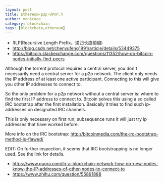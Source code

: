 ```yaml
---
layout: post
title: Ethereum-p2p-UPnP.h
author: monkcage
category: blockchain
tags: [blockchain,ethereum]
---
```


* RLP(Recursive Length Prefix，递归长度前缀)
* http://blog.csdn.net/chenyufeng1991/article/details/53449375
* https://bitcoin.stackexchange.com/questions/11352/how-do-bitcoin-nodes-initially-find-peers


Although the torrent protocol requires a central server, you don't necessarily need a central server for a p2p network. The client only needs the IP address of at least one active participant. Connecting to this will give you other IP addresses to connect to.

So the only problem for a p2p network without a central server is: where to find the first IP address to connect to. Bitcoin solves this using a so called IRC bootstrap after the first installation. Basically it tries to find such ip-addresses on designated IRC channels.

This is only necessary on first run; subsequence runs it will just try ip addresses that have worked before.

More info on the IRC bootstrap: http://bitcoinmedia.com/the-irc-bootstrap-method-is-flawed/

EDIT: On further inspection, it seems that IRC bootstrapping is no longer used. See the link for details.


* https://www.quora.com/In-a-blockchain-network-how-do-new-nodes-know-the-IP-addresses-of-other-nodes-to-connect-to
* https://www.zhihu.com/question/55891888
